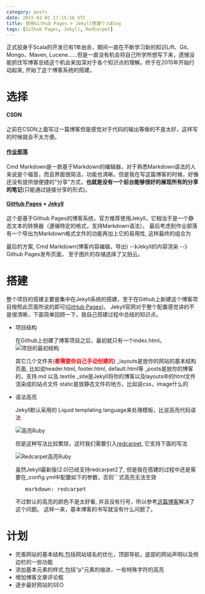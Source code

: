 ```yaml
---
category: posts
date: 2015-02-02 17:15:16 UTC
title: 使用Github Pages + Jekyll搭建个人Blog 
tags: [Github Pages, Jekyll, RedCarpet]
---
```



  正式投身于Scala的开发已有1年由余，期间一直在不断学习新的知识Lift、Git、Mongo、Maven, Lucene......但是一直没有机会将自己所学所想写下来，遗憾没能抓住写博客总结这个机会来加深对于各个知识点的理解。终于在2015年开始行动起来, 开始了这个博客系统的搭建。

# 选择
#### CSDN  
  之前在CSDN上面写过一篇博客但是感觉对于代码的输出等做的不是太好，这样写的时候就会不太方便。

#### [作业部落](https://www.zybuluo.com)
  Cmd Markdown是一款基于Markdown的编辑器，对于熟悉Markdown语法的人来说是个福音，而且界面很简洁，功能也清晰。但是我在写这篇博客的时候，好像还没有提供很便捷的"分享"方式，**也就是没有一个前台能够很好的展现所有的分享的笔记**(只能通过链接分享的形式)。

#### [GitHub Pages](https://pages.github.com/) + [Jekyll](http://jekyllrb.com/)
  这个是基于Github Pages的博客系统，官方推荐使用Jekyll，它相当于是一个静态文本的转换器（遵循特定的格式，支持Markdown语法）。
  最后考虑到作业部落有一个<span class="highlight">导出为Markdown格式文件</span>的功能再加上它的易用性, 这样最终的组合为
      
  最后的方案, Cmd Markdown(博客内容编辑，导出) --》Jekyll的内容渲染 --》 Github Pages发布页面， 至于图片的存储选择了又拍云。 
    
# 搭建
  整个项目的搭建主要是集中在Jekyll系统的搭建，至于在Github上新建这个博客项目按照此页面所说的即可([GitHub Pages](https://pages.github.com/))。
  Jekyll官网对于整个配置感觉讲的不是很清晰，下面简单回顾一下，我自己搭建过程中总结的知识点。
  
  + 项目结构  

    在Github上创建了博客项目之后，最初就只有一个index.html。
    ![项目的最初结构](http://jacoffee-blog.b0.upaiyun.com/2015-02-03/Blog%20Directroy%20Structure.png)
    
    其它几个文件夹(<b style="color:red">都需要你自己手动创建的</b>)
    _layouts是放你的网站的基本结构页面, 比如说header.html, footer.html, default.html等
    _posts是放你的博客的，支持.md 以及.textile
    _site是Jekyll将你的博客以及layouts中的html文件渲染成的站点文件
    static是放静态文件的地方，比如说css，image什么的

  + 语法高亮  

    Jekyll默认采用的 Liquid templating language来处理模板，比说高亮代码语法

    ![高亮Ruby](http://jacoffee-blog.b0.upaiyun.com/2015-02-03/Ruby%20Highlight.png)

    但是这种写法比较繁琐，这时我们需要引入[redcarpet](https://rubygems.org/gems/redcarpet), 它支持下面的写法

    ![Redcarpet高亮Ruby](http://jacoffee-blog.b0.upaiyun.com/2015-02-03/Ruby%20Highlight%20Redcarpet.png)

    虽然Jekyll最新版(2.0)已经支持redcarpet2了, 但是我在搭建的过程中还是需要在_config.yml中配置如下的参数，否则```式高亮无法生效
    <pre>
       markdown: redcarpet
    </pre>
    不过默认的高亮的颜色不是太好看, 并且没有行号，所以参考[这篇博客](http://blog.leonardfactory.com/2013/05/05/code-fenced-blocks-pygments-and-line-numbers-with-jekyll/)解决了这个问题。
    这样一来，基本博客的书写就没有什么问题了。

# 计划
  + 完善网站的基本结构,包括网站域名的优化，顶部导航，底部的网站声明以及侧边栏的一些功能
  + 添加基本元素的样式,包括"p"元素的缩进，一些特殊字符的高亮
  + 增加博客文章评论框
  + 逐步最好网站的SEO
  